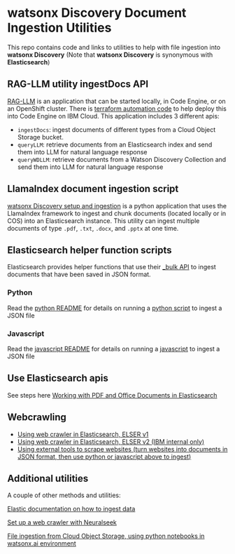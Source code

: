 # watsonx Discovery Document Ingestion Utilities
This repo contains code and links to utilities to help with file ingestion into **watsonx Discovery** (Note that **watsonx Discovery** is synonymous with **Elasticsearch**)

##  RAG-LLM utility ingestDocs API
[RAG-LLM](https://github.com/annumberhocker/RAG-LLM-App) is an application that can be started locally, in Code Engine, or on an OpenShift cluster. There is [terraform automation code](https://github.com/annumberhocker/RAG-LLM-App/codeengine-terraform-setup) to help deploy this into Code Engine on IBM Cloud.  This application includes 3 different apis: 
- `ingestDocs`: ingest documents of different types from a Cloud Object Storage bucket.
- `queryLLM`: retrieve documents from an Elasticsearch index and send them into LLM for natural language response
- `queryWDLLM`: retrieve documents from a Watson Discovery Collection and send them into LLM for natural language response

## LlamaIndex document ingestion script
[watsonx Discovery setup and ingestion](https://github.com/ibm-build-lab/watsonx-wxd-setup-and-ingestion) is a python application that uses the LlamaIndex framework to ingest and chunk documents (located locally or in COS) into an Elasticsearch instance. This utility can ingest multiple documents of type `.pdf`, `.txt`, `.docx`, and `.pptx` at one time.

## Elasticsearch helper function scripts
Elasticsearch provides helper functions that use their [_bulk API](https://www.elastic.co/guide/en/elasticsearch/reference/current/docs-bulk.html) to ingest documents that have been saved in JSON format.

### Python
Read the [python README](./python/README.md) for details on running a [python script](./python/doc_ingest.py) to ingest a JSON file

### Javascript
Read the [javascript README](./javascript/README.md) for details on running a [javascript](./javascript/doc_ingest.js) to ingest a JSON file

## Use Elasticsearch apis
See steps here [Working with PDF and Office Documents in Elasticsearch](https://github.com/watson-developer-cloud/assistant-toolkit/blob/master/integrations/extensions/docs/elasticsearch-install-and-setup/how_to_index_pdf_and_office_documents_elasticsearch.md)

## Webcrawling

- [Using web crawler in Elasticsearch, ELSER v1](https://github.com/watson-developer-cloud/assistant-toolkit/blob/master/integrations/extensions/docs/elasticsearch-install-and-setup/how_to_use_web_crawler_in_elasticsearch.md)
- [Using web crawler in Elasticsearch, ELSER v2 (IBM internal only)](https://pages.github.ibm.com/Jason-Leiby/watsonx-discovery-docs/setup_webcrawl)
- [Using external tools to scrape websites (turn websites into documents in JSON format, then use python or javascript above to ingest)](https://github.com/ibm-build-lab/webcrawling-scripts/blob/main/README.md)

## Additional utilities
A couple of other methods and utilities:

[Elastic documentation on how to ingest data](https://www.elastic.co/docs/current/serverless/elasticsearch/ingest-your-data)

[Set up a web crawler with Neuralseek](https://github.ibm.com/skol-assets/watsonx-RAG-w-watsonxdiscovery-method1)

[File ingestion from Cloud Object Storage, using python notebooks in watsonx.ai environment](https://github.ibm.com/skol-assets/watsonx-RAG-w-watsonxdiscovery-method2)

